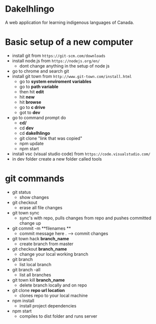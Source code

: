 # Dakelhlingo
A web application for learning indigenous languages of Canada.
 
  # Basic setup of a new computer
 - install git from `https://git-scm.com/downloads`
 - install node.js from `https://nodejs.org/en/`
   - dont change anything in the setup of node js
 - go to chrome and search git
 - install git town from `http://www.git-town.com/install.html`
   - go to **system enviroment variables**
   - go to **path variable**
   - then hit **edit**
   - hit **new**
   - hit **browse**
   - go to **c drive** 
   - got to **dev**
 - go to command prompt do 
   - **cd/**
   - cd **dev**
   - cd **dakelhlingo**
   - git clone "link that was copied"
   - npm update
   - npm start
 - install vsc (visual studio code) from `https://code.visualstudio.com/`
 - in dev folder create a new folder called tools  


  # git commands
 - git status
   - show changes
 - git checkout
   - erase all file changes
 - git town sync
   - sync's with repo, pulls changes from repo and pushes committed change up
 - git commit -m  **filenames **
   - commit message here . --> commit changes
 - git town hack **branch_name**
   - create branch from master
 - git checkout **branch_name**
   - change your local working branch
 - git branch
   - list local branch
 - git branch   -all
   - list all branches
 - git town kill  **branch_name**
   - delete branch locally and on repo
 - git clone  **repo url location**
   - clones repo to your local machine
 - npm install
   - install project dependencies
 - npm start
   - compiles to dist folder and runs server